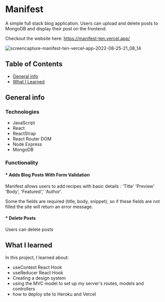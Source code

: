# Manifest
A simple full stack blog application. Users can upload and delete posts to MongoDB and display their post on the frontend.

Checkout the website here: https://manifest-ten.vercel.app/


![screencapture-manifest-ten-vercel-app-2022-08-25-21_08_14](https://user-images.githubusercontent.com/79128405/186980804-4eefce4e-7a15-4c05-9396-7109b49def7a.png)

## Table of Contents
* [General info](#general-info)
* [What I Learned](#what-i-learned)


## General info

### Technologies
* JavaScript
* React
* ReactStrap
* React Router DOM
* Node Express
* MongoDB 

### Functionality

#### * Adds Blog Posts With Form Validation
 Manifest allows users to add recipes with basic details : 'Title' 'Preview' 'Body', 'Featured',' 'Author'.

 Some the fields are required (title, body, snippet), so if these fields are not filled the site will return an error message.

#### * Delete Posts
Users can delete posts


## What I learned
In this project, I learned about:

* useContext React Hook
* useReducer React Hook
* Creating a design system
* using the MVC model to set up my server's routes, models and controllers
* how to deploy site to Heroku and Vercel




